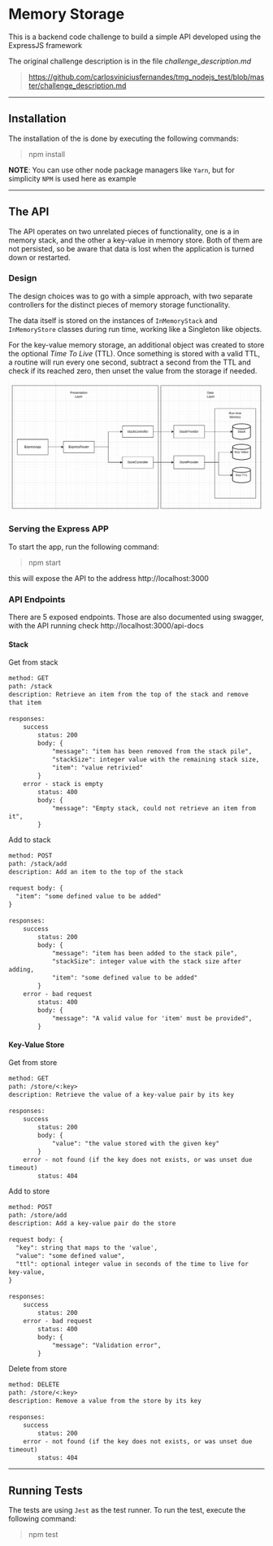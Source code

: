 # Memory Storage

This is a backend code challenge to build a simple API developed using the ExpressJS framework

The original challenge description is in the file _challenge_description.md_
 > https://github.com/carlosviniciusfernandes/tmg_nodejs_test/blob/master/challenge_description.md

---
## Installation
The installation of the is done by executing the following commands:

> npm install

__NOTE__: You can use other node package managers like `Yarn`, but for simplicity `NPM` is used here as example

---
## The API
The API operates on two unrelated pieces of functionality, one is a in memory stack, and the other a key-value in memory store. Both of them are not persisted, so be aware that data is lost when the application is turned down or restarted.

### Design

The design choices was to go with a simple approach, with two separate controllers for the distinct pieces of memory storage functionality.

The data itself is stored on the instances of `InMemoryStack` and `InMemoryStore` classes during run time, working like a Singleton like objects.

For the key-value memory storage, an additional object was created to store the optional _Time To Live_ (TTL). Once something is stored with a valid TTL, a routine will run every one second, subtract a second from the TTL and check if its reached zero, then unset the value from the storage if needed.

<img src="./class_diagram.png" alt="Class Diagram"/>


### Serving the Express APP
To start the app, run the following command:

> npm start

this will expose the API to the address http://localhost:3000

### API Endpoints

There are 5 exposed endpoints. Those are also documented using swagger, with the API running check http://localhost:3000/api-docs

#### Stack
Get from stack
```
method: GET
path: /stack
description: Retrieve an item from the top of the stack and remove that item

responses:
    success
        status: 200
        body: {
            "message": "item has been removed from the stack pile",
            "stackSize": integer value with the remaining stack size,
            "item": "value retrivied"
        }
    error - stack is empty
        status: 400
        body: {
            "message": "Empty stack, could not retrieve an item from it",
        }

```

Add to stack
```
method: POST
path: /stack/add
description: Add an item to the top of the stack

request body: {
  "item": "some defined value to be added"
}

responses:
    success
        status: 200
        body: {
            "message": "item has been added to the stack pile",
            "stackSize": integer value with the stack size after adding,
            "item": "some defined value to be added"
        }
    error - bad request
        status: 400
        body: {
            "message": "A valid value for 'item' must be provided",
        }

```

#### Key-Value Store
Get from store
```
method: GET
path: /store/<:key>
description: Retrieve the value of a key-value pair by its key

responses:
    success
        status: 200
        body: {
            "value": "the value stored with the given key"
        }
    error - not found (if the key does not exists, or was unset due timeout)
        status: 404
```

Add to store
```
method: POST
path: /store/add
description: Add a key-value pair do the store

request body: {
  "key": string that maps to the 'value',
  "value": "some defined value",
  "ttl": optional integer value in seconds of the time to live for key-value,
}

responses:
    success
        status: 200
    error - bad request
        status: 400
        body: {
            "message": "Validation error",
        }
```

Delete from store
```
method: DELETE
path: /store/<:key>
description: Remove a value from the store by its key

responses:
    success
        status: 200
    error - not found (if the key does not exists, or was unset due timeout)
        status: 404
```

---
## Running Tests
The tests are using `Jest` as the test runner. To run the test, execute the following command:
> npm test
